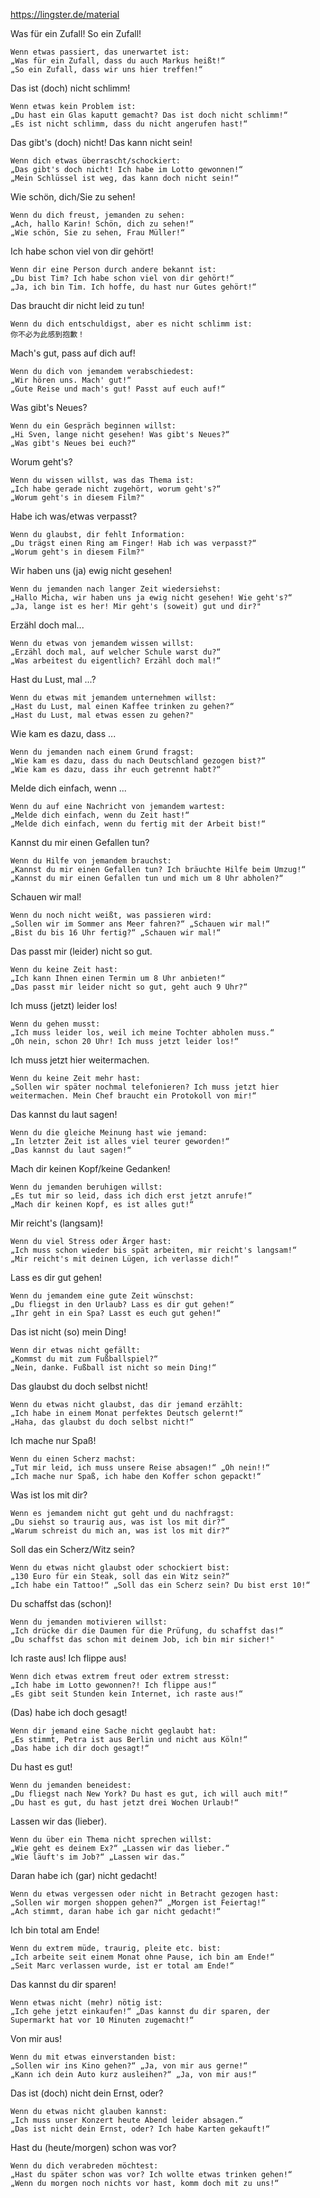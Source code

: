 https://lingster.de/material

Was für ein Zufall! So ein Zufall!
`````
Wenn etwas passiert, das unerwartet ist:
„Was für ein Zufall, dass du auch Markus heißt!“
„So ein Zufall, dass wir uns hier treffen!“
`````

Das ist (doch) nicht schlimm!
`````
Wenn etwas kein Problem ist:
„Du hast ein Glas kaputt gemacht? Das ist doch nicht schlimm!“
„Es ist nicht schlimm, dass du nicht angerufen hast!“
`````

Das gibt's (doch) nicht! Das kann nicht sein!
`````
Wenn dich etwas überrascht/schockiert:
„Das gibt's doch nicht! Ich habe im Lotto gewonnen!“
„Mein Schlüssel ist weg, das kann doch nicht sein!“
`````

Wie schön, dich/Sie zu sehen!
`````
Wenn du dich freust, jemanden zu sehen:
„Ach, hallo Karin! Schön, dich zu sehen!“
„Wie schön, Sie zu sehen, Frau Müller!“
`````

Ich habe schon viel von dir gehört!
`````
Wenn dir eine Person durch andere bekannt ist:
„Du bist Tim? Ich habe schon viel von dir gehört!“
„Ja, ich bin Tim. Ich hoffe, du hast nur Gutes gehört!“
`````

Das braucht dir nicht leid zu tun!
`````
Wenn du dich entschuldigst, aber es nicht schlimm ist:
你不必为此感到抱歉！
`````

Mach's gut, pass auf dich auf!
`````
Wenn du dich von jemandem verabschiedest:
„Wir hören uns. Mach' gut!“
„Gute Reise und mach's gut! Passt auf euch auf!“
`````

Was gibt's Neues?
`````
Wenn du ein Gespräch beginnen willst:
„Hi Sven, lange nicht gesehen! Was gibt's Neues?“
„Was gibt's Neues bei euch?“
`````

Worum geht's?
`````
Wenn du wissen willst, was das Thema ist:
„Ich habe gerade nicht zugehört, worum geht's?“
„Worum geht's in diesem Film?"
`````

Habe ich was/etwas verpasst?
`````
Wenn du glaubst, dir fehlt Information:
„Du trägst einen Ring am Finger! Hab ich was verpasst?“
„Worum geht's in diesem Film?"
`````

Wir haben uns (ja) ewig nicht gesehen!
`````
Wenn du jemanden nach langer Zeit wiedersiehst:
„Hallo Micha, wir haben uns ja ewig nicht gesehen! Wie geht's?“
„Ja, lange ist es her! Mir geht's (soweit) gut und dir?"
`````

Erzähl doch mal...
`````
Wenn du etwas von jemandem wissen willst:
„Erzähl doch mal, auf welcher Schule warst du?“
„Was arbeitest du eigentlich? Erzähl doch mal!“
`````

Hast du Lust, mal ...?
`````
Wenn du etwas mit jemandem unternehmen willst:
„Hast du Lust, mal einen Kaffee trinken zu gehen?“
„Hast du Lust, mal etwas essen zu gehen?"
`````

Wie kam es dazu, dass ...
`````
Wenn du jemanden nach einem Grund fragst:
„Wie kam es dazu, dass du nach Deutschland gezogen bist?“
„Wie kam es dazu, dass ihr euch getrennt habt?“
`````

Melde dich einfach, wenn ...
`````
Wenn du auf eine Nachricht von jemandem wartest:
„Melde dich einfach, wenn du Zeit hast!“
„Melde dich einfach, wenn du fertig mit der Arbeit bist!“
`````

Kannst du mir einen Gefallen tun?
`````
Wenn du Hilfe von jemandem brauchst:
„Kannst du mir einen Gefallen tun? Ich bräuchte Hilfe beim Umzug!“
„Kannst du mir einen Gefallen tun und mich um 8 Uhr abholen?“
`````

Schauen wir mal!
`````
Wenn du noch nicht weißt, was passieren wird:
„Sollen wir im Sommer ans Meer fahren?“ „Schauen wir mal!“
„Bist du bis 16 Uhr fertig?“ „Schauen wir mal!“
`````

Das passt mir (leider) nicht so gut.
`````
Wenn du keine Zeit hast:
„Ich kann Ihnen einen Termin um 8 Uhr anbieten!“
„Das passt mir leider nicht so gut, geht auch 9 Uhr?“
`````

Ich muss (jetzt) leider los!
`````
Wenn du gehen musst:
„Ich muss leider los, weil ich meine Tochter abholen muss.“
„Oh nein, schon 20 Uhr! Ich muss jetzt leider los!“
`````

Ich muss jetzt hier weitermachen.
`````
Wenn du keine Zeit mehr hast:
„Sollen wir später nochmal telefonieren? Ich muss jetzt hier
weitermachen. Mein Chef braucht ein Protokoll von mir!“
`````

Das kannst du laut sagen!
`````
Wenn du die gleiche Meinung hast wie jemand:
„In letzter Zeit ist alles viel teurer geworden!“
„Das kannst du laut sagen!“
`````

Mach dir keinen Kopf/keine Gedanken!
`````
Wenn du jemanden beruhigen willst:
„Es tut mir so leid, dass ich dich erst jetzt anrufe!“
„Mach dir keinen Kopf, es ist alles gut!“
`````

Mir reicht's (langsam)!
`````
Wenn du viel Stress oder Ärger hast:
„Ich muss schon wieder bis spät arbeiten, mir reicht's langsam!“
„Mir reicht's mit deinen Lügen, ich verlasse dich!“
`````

Lass es dir gut gehen!
`````
Wenn du jemandem eine gute Zeit wünschst:
„Du fliegst in den Urlaub? Lass es dir gut gehen!“
„Ihr geht in ein Spa? Lasst es euch gut gehen!“
`````

Das ist nicht (so) mein Ding!
`````
Wenn dir etwas nicht gefällt:
„Kommst du mit zum Fußballspiel?“
„Nein, danke. Fußball ist nicht so mein Ding!“
`````

Das glaubst du doch selbst nicht!
`````
Wenn du etwas nicht glaubst, das dir jemand erzählt:
„Ich habe in einem Monat perfektes Deutsch gelernt!“
„Haha, das glaubst du doch selbst nicht!“
`````

Ich mache nur Spaß!
`````
Wenn du einen Scherz machst:
„Tut mir leid, ich muss unsere Reise absagen!“ „Oh nein!!“
„Ich mache nur Spaß, ich habe den Koffer schon gepackt!“
`````

Was ist los mit dir?
`````
Wenn es jemandem nicht gut geht und du nachfragst:
„Du siehst so traurig aus, was ist los mit dir?“
„Warum schreist du mich an, was ist los mit dir?“
`````

Soll das ein Scherz/Witz sein?
`````
Wenn du etwas nicht glaubst oder schockiert bist:
„130 Euro für ein Steak, soll das ein Witz sein?“
„Ich habe ein Tattoo!“ „Soll das ein Scherz sein? Du bist erst 10!“
`````

Du schaffst das (schon)!
`````
Wenn du jemanden motivieren willst:
„Ich drücke dir die Daumen für die Prüfung, du schaffst das!“
„Du schaffst das schon mit deinem Job, ich bin mir sicher!"
`````

Ich raste aus! Ich flippe aus!
`````
Wenn dich etwas extrem freut oder extrem stresst:
„Ich habe im Lotto gewonnen?! Ich flippe aus!“
„Es gibt seit Stunden kein Internet, ich raste aus!“
`````

(Das) habe ich doch gesagt!
`````
Wenn dir jemand eine Sache nicht geglaubt hat:
„Es stimmt, Petra ist aus Berlin und nicht aus Köln!“
„Das habe ich dir doch gesagt!“
`````

Du hast es gut!
`````
Wenn du jemanden beneidest:
„Du fliegst nach New York? Du hast es gut, ich will auch mit!“
„Du hast es gut, du hast jetzt drei Wochen Urlaub!“
`````

Lassen wir das (lieber).
`````
Wenn du über ein Thema nicht sprechen willst:
„Wie geht es deinem Ex?“ „Lassen wir das lieber.“
„Wie läuft's im Job?“ „Lassen wir das.“
`````

Daran habe ich (gar) nicht gedacht!
`````
Wenn du etwas vergessen oder nicht in Betracht gezogen hast:
„Sollen wir morgen shoppen gehen?“ „Morgen ist Feiertag!“
„Ach stimmt, daran habe ich gar nicht gedacht!“
`````

Ich bin total am Ende!
`````
Wenn du extrem müde, traurig, pleite etc. bist:
„Ich arbeite seit einem Monat ohne Pause, ich bin am Ende!“
„Seit Marc verlassen wurde, ist er total am Ende!“
`````

Das kannst du dir sparen!
`````
Wenn etwas nicht (mehr) nötig ist:
„Ich gehe jetzt einkaufen!“ „Das kannst du dir sparen, der
Supermarkt hat vor 10 Minuten zugemacht!“
`````

Von mir aus!
`````
Wenn du mit etwas einverstanden bist:
„Sollen wir ins Kino gehen?“ „Ja, von mir aus gerne!“
„Kann ich dein Auto kurz ausleihen?“ „Ja, von mir aus!“
`````

Das ist (doch) nicht dein Ernst, oder?
`````
Wenn du etwas nicht glauben kannst:
„Ich muss unser Konzert heute Abend leider absagen.“
„Das ist nicht dein Ernst, oder? Ich habe Karten gekauft!“
`````

Hast du (heute/morgen) schon was vor?
`````
Wenn du dich verabreden möchtest:
„Hast du später schon was vor? Ich wollte etwas trinken gehen!“
„Wenn du morgen noch nichts vor hast, komm doch mit zu uns!“
`````
